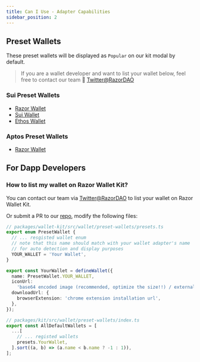 ```yaml
---
title: Can I Use - Adapter Capabilities
sidebar_position: 2
---
```


## Preset Wallets

These preset wallets will be displayed as `Popular` on our kit modal by default.

> If you are a wallet developer and want to list your wallet below, feel free to contact our team 🥳 [Twitter@RazorDAO](https://twitter.com/RazorDAO)

### Sui Preset Wallets
- [Razor Wallet](https://chromewebstore.google.com/detail/razor-wallet/fdcnegogpncmfejlfnffnofpngdiejii)
- [Sui Wallet](https://chrome.google.com/webstore/detail/sui-wallet/opcgpfmipidbgpenhmajoajpbobppdil)
- [Ethos Wallet](https://chrome.google.com/webstore/detail/ethos-sui-wallet/mcbigmjiafegjnnogedioegffbooigli)

### Aptos Preset Wallets
- [Razor Wallet](https://chromewebstore.google.com/detail/razor-wallet/fdcnegogpncmfejlfnffnofpngdiejii)

## For Dapp Developers

### How to list my wallet on Razor Wallet Kit?

You can contact our team via [Twitter@RazorDAO](https://twitter.com/RazorDAO) to list your wallet on Razor Wallet Kit.

Or submit a PR to our [repo](https://github.com/razorlabsorg/razor-wallet-kit/pulls), modify the following files:

```ts
// packages/wallet-kit/src/wallet/preset-wallets/presets.ts
export enum PresetWallet {
  // ... resgisted wallet enum
  // note that this name should match with your wallet adapter's name
  // for auto detection and display purposes
  YOUR_WALLET = 'Your Wallet',
}

export const YourWallet = defineWallet({
  name: PresetWallet.YOUR_WALLET,
  iconUrl:
    'base64 encoded image (recommended, optimize the size!!) / external url',
  downloadUrl: {
    browserExtension: 'chrome extension installation url',
  },
});
```

```ts
// packages/kit/src/wallet/preset-wallets/index.ts
export const AllDefaultWallets = [
  ...[
    // ... registed wallets
    presets.YourWallet,
  ].sort((a, b) => (a.name < b.name ? -1 : 1)),
];
```
